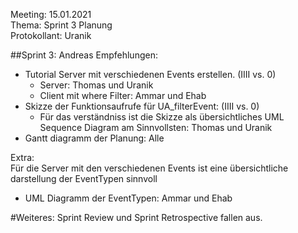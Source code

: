 Meeting: 15.01.2021  
Thema: Sprint 3 Planung   
Protokollant: Uranik  

##Sprint 3:
Andreas Empfehlungen: 
- Tutorial Server mit verschiedenen Events erstellen. (IIII vs. 0)
    - Server: Thomas und Uranik
    - Client mit where Filter: Ammar und Ehab
- Skizze der Funktionsaufrufe für UA_filterEvent: (IIII vs. 0)
    - Für das verständniss ist die Skizze als übersichtliches UML Sequence Diagram am Sinnvollsten: Thomas und Uranik
- Gantt diagramm der Planung: Alle   

Extra:   
Für die Server mit den verschiedenen Events ist eine übersichtliche darstellung der EventTypen sinnvoll
- UML Diagramm der EventTypen: Ammar und Ehab

#Weiteres:
Sprint Review und Sprint Retrospective fallen aus.
